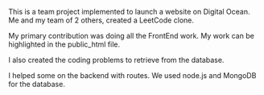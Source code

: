 
This is a team project implemented to launch a website on Digital Ocean.
Me and my team of 2 others, created a LeetCode clone.

My primary contribution was doing all the FrontEnd work. My work can be
highlighted in the public_html file.

I also created the coding problems to retrieve from the database.

I helped some on the backend with routes.
We used node.js and MongoDB for the database.
